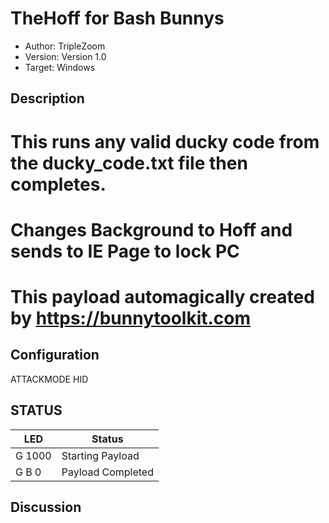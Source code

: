 # TheHoff for Bash Bunnys
* Author: TripleZoom
* Version: Version 1.0
* Target: Windows
## Description

# This runs any valid ducky code from the ducky_code.txt file then completes.
# Changes Background to Hoff and sends to IE Page to lock PC
#
# This payload automagically created by https://bunnytoolkit.com

## Configuration
ATTACKMODE HID 

## STATUS
| LED                | Status                    |
| ------------------ | ------------------------- |
| G 1000             | Starting Payload          |
| G B 0              | Payload Completed         |
## Discussion